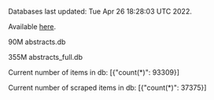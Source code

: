 Databases last updated: Tue Apr 26 18:28:03 UTC 2022. 

Available [here](https://github.com/cbeauhilton/ash-db/releases).


90M	abstracts.db

355M	abstracts_full.db

Current number of items in db:
[{"count(*)": 93309}]

Current number of scraped items in db:
[{"count(*)": 37375}]
